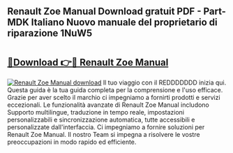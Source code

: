 ## Renault Zoe Manual Download gratuit PDF - Part-MDK Italiano Nuovo manuale del proprietario di riparazione 1NuW5

# <h2><a href="http://dfavcjv.blite.top/?on=Renault+Zoe+Manual">🔗Download 👉🔴 Renault Zoe Manual</a></h2>

[![Renault Zoe Manual download](https://i.imgur.com/lujVjoI.png)](http://dfavcjv.blite.top/?on=Renault+Zoe+Manual)
Il tuo viaggio con il REDDDDDDD inizia qui. Questa guida è la tua guida completa per la comprensione e l'uso efficace. Grazie per aver scelto il marchio ci impegniamo a fornirti prodotti e servizi eccezionali. Le funzionalità avanzate di Renault Zoe Manual includono Supporto multilingue, traduzione in tempo reale, impostazioni personalizzabili e sincronizzazione automatica, tutte accessibili e personalizzate dall'interfaccia. Ci impegniamo a fornire soluzioni per Renault Zoe Manual. Il nostro Team si impegna a risolvere le vostre preoccupazioni in modo rapido ed efficiente.
